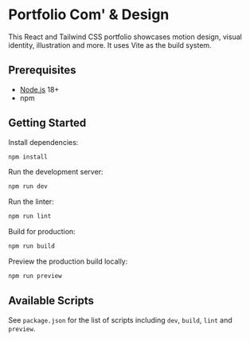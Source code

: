 # Portfolio Com' & Design

This React and Tailwind CSS portfolio showcases motion design, visual identity, illustration and more. It uses Vite as the build system.

## Prerequisites
- [Node.js](https://nodejs.org/) 18+
- npm

## Getting Started
Install dependencies:

```bash
npm install
```

Run the development server:

```bash
npm run dev
```

Run the linter:

```bash
npm run lint
```

Build for production:

```bash
npm run build
```

Preview the production build locally:

```bash
npm run preview
```

## Available Scripts
See `package.json` for the list of scripts including `dev`, `build`, `lint` and `preview`.

